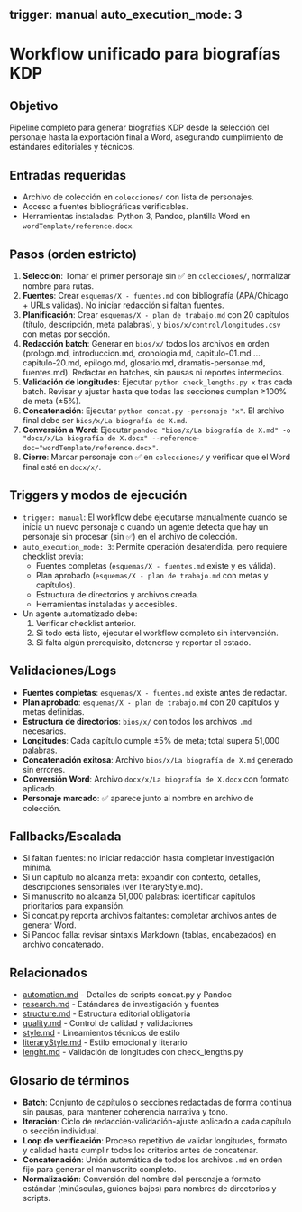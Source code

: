 trigger: manual
auto_execution_mode: 3
---

# Workflow unificado para biografías KDP

## Objetivo
Pipeline completo para generar biografías KDP desde la selección del personaje hasta la exportación final a Word, asegurando cumplimiento de estándares editoriales y técnicos.

## Entradas requeridas
- Archivo de colección en `colecciones/` con lista de personajes.
- Acceso a fuentes bibliográficas verificables.
- Herramientas instaladas: Python 3, Pandoc, plantilla Word en `wordTemplate/reference.docx`.

## Pasos (orden estricto)
1. **Selección**: Tomar el primer personaje sin ✅ en `colecciones/`, normalizar nombre para rutas.
2. **Fuentes**: Crear `esquemas/X - fuentes.md` con bibliografía (APA/Chicago + URLs válidas). No iniciar redacción si faltan fuentes.
3. **Planificación**: Crear `esquemas/X - plan de trabajo.md` con 20 capítulos (título, descripción, meta palabras), y `bios/x/control/longitudes.csv` con metas por sección.
4. **Redacción batch**: Generar en `bios/x/` todos los archivos en orden (prologo.md, introduccion.md, cronologia.md, capitulo-01.md ... capitulo-20.md, epilogo.md, glosario.md, dramatis-personae.md, fuentes.md). Redactar en batches, sin pausas ni reportes intermedios.
5. **Validación de longitudes**: Ejecutar `python check_lengths.py x` tras cada batch. Revisar y ajustar hasta que todas las secciones cumplan ≥100% de meta (±5%).
6. **Concatenación**: Ejecutar `python concat.py -personaje "x"`. El archivo final debe ser `bios/x/La biografía de X.md`.
7. **Conversión a Word**: Ejecutar `pandoc "bios/x/La biografía de X.md" -o "docx/x/La biografía de X.docx" --reference-doc="wordTemplate/reference.docx"`.
8. **Cierre**: Marcar personaje con ✅ en `colecciones/` y verificar que el Word final esté en `docx/x/`.

## Triggers y modos de ejecución
- `trigger: manual`: El workflow debe ejecutarse manualmente cuando se inicia un nuevo personaje o cuando un agente detecta que hay un personaje sin procesar (sin ✅) en el archivo de colección.
- `auto_execution_mode: 3`: Permite operación desatendida, pero requiere checklist previa:
  - Fuentes completas (`esquemas/X - fuentes.md` existe y es válida).
  - Plan aprobado (`esquemas/X - plan de trabajo.md` con metas y capítulos).
  - Estructura de directorios y archivos creada.
  - Herramientas instaladas y accesibles.
- Un agente automatizado debe:
  1. Verificar checklist anterior.
  2. Si todo está listo, ejecutar el workflow completo sin intervención.
  3. Si falta algún prerequisito, detenerse y reportar el estado.

## Validaciones/Logs
- **Fuentes completas**: `esquemas/X - fuentes.md` existe antes de redactar.
- **Plan aprobado**: `esquemas/X - plan de trabajo.md` con 20 capítulos y metas definidas.
- **Estructura de directorios**: `bios/x/` con todos los archivos `.md` necesarios.
- **Longitudes**: Cada capítulo cumple ±5% de meta; total supera 51,000 palabras.
- **Concatenación exitosa**: Archivo `bios/x/La biografía de X.md` generado sin errores.
- **Conversión Word**: Archivo `docx/x/La biografía de X.docx` con formato aplicado.
- **Personaje marcado**: ✅ aparece junto al nombre en archivo de colección.

## Fallbacks/Escalada
- Si faltan fuentes: no iniciar redacción hasta completar investigación mínima.
- Si un capítulo no alcanza meta: expandir con contexto, detalles, descripciones sensoriales (ver literaryStyle.md).
- Si manuscrito no alcanza 51,000 palabras: identificar capítulos prioritarios para expansión.
- Si concat.py reporta archivos faltantes: completar archivos antes de generar Word.
- Si Pandoc falla: revisar sintaxis Markdown (tablas, encabezados) en archivo concatenado.

## Relacionados
- [automation.md](automation.md) - Detalles de scripts concat.py y Pandoc
- [research.md](research.md) - Estándares de investigación y fuentes
- [structure.md](structure.md) - Estructura editorial obligatoria
- [quality.md](quality.md) - Control de calidad y validaciones
- [style.md](style.md) - Lineamientos técnicos de estilo
- [literaryStyle.md](literaryStyle.md) - Estilo emocional y literario
- [lenght.md](lenght.md) - Validación de longitudes con check_lengths.py

## Glosario de términos
- **Batch**: Conjunto de capítulos o secciones redactadas de forma continua sin pausas, para mantener coherencia narrativa y tono.
- **Iteración**: Ciclo de redacción-validación-ajuste aplicado a cada capítulo o sección individual.
- **Loop de verificación**: Proceso repetitivo de validar longitudes, formato y calidad hasta cumplir todos los criterios antes de concatenar.
- **Concatenación**: Unión automática de todos los archivos `.md` en orden fijo para generar el manuscrito completo.
- **Normalización**: Conversión del nombre del personaje a formato estándar (minúsculas, guiones bajos) para nombres de directorios y scripts.
